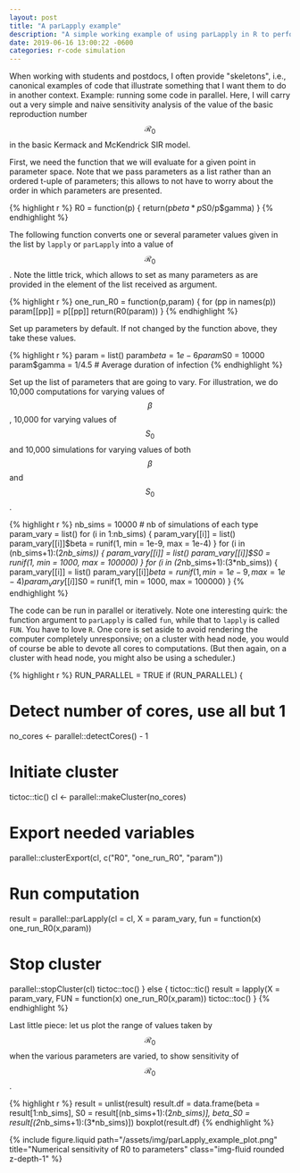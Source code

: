 ```yaml
---
layout: post
title: "A parLapply example"
description: "A simple working example of using parLapply in R to perform a very basic sensitivity analysis (here, of a static function)."
date: 2019-06-16 13:00:22 -0600
categories: r-code simulation
---
```


When working with students and postdocs, I often provide "skeletons", i.e., canonical examples of code that illustrate something that I want them to do in another context. Example: running some code in parallel. Here, I will carry out a very simple and naive sensitivity analysis of the value of the basic reproduction number $$\mathcal{R}_0$$ in the basic Kermack and McKendrick SIR model.

First, we need the function that we will evaluate for a given point in parameter space. Note that we pass parameters as a list rather than an ordered t-uple of parameters; this allows to not have to worry about the order in which parameters are presented.

{% highlight r %}
R0 = function(p) {
return(p$beta*p$S0/p$gamma)
}
{% endhighlight %}

The following function converts one or several parameter values given in the list by `lapply` or `parLapply` into a value of $$\mathcal{R}_0$$. Note the little trick, which allows to set as many parameters as are provided in the element of the list received as argument.

{% highlight r %}
one_run_R0 = function(p,param) {
for (pp in names(p))
param[[pp]] = p[[pp]]
return(R0(param))
}
{% endhighlight %}

Set up parameters by default. If not changed by the function above, they take these values.

{% highlight r %}
param = list()
param$beta = 1e-6
param$S0 = 10000
param$gamma = 1/4.5 # Average duration of infection
{% endhighlight %}

Set up the list of parameters that are going to vary. For illustration, we do 10,000 computations for varying values of $$\beta$$, 10,000 for varying values of $$S_0$$ and 10,000 simulations for varying values of both $$\beta$$ and $$S_0$$.

{% highlight r %}
nb_sims = 10000 # nb of simulations of each type
param_vary = list()
for (i in 1:nb_sims) {
param_vary[[i]] = list()
param_vary[[i]]$beta = runif(1, min = 1e-9, max = 1e-4)
}
for (i in (nb_sims+1):(2*nb_sims)) {
  param_vary[[i]] = list()
  param_vary[[i]]$S0 = runif(1, min = 1000, max = 100000)
}
for (i in (2*nb_sims+1):(3*nb_sims)) {
param_vary[[i]] = list()
param_vary[[i]]$beta = runif(1, min = 1e-9, max = 1e-4)
  param_vary[[i]]$S0 = runif(1, min = 1000, max = 100000)
}
{% endhighlight %}

The code can be run in parallel or iteratively. Note one interesting quirk: the function argument to `parLapply` is called `fun`, while that to `lapply` is called `FUN`. You have to love `R`. One core is set aside to avoid rendering the computer completely unresponsive; on a cluster with head node, you would of course be able to devote all cores to computations. (But then again, on a cluster with head node, you might also be using a scheduler.)

{% highlight r %}
RUN_PARALLEL = TRUE
if (RUN_PARALLEL) {

# Detect number of cores, use all but 1

no_cores <- parallel::detectCores() - 1

# Initiate cluster

tictoc::tic()
cl <- parallel::makeCluster(no_cores)

# Export needed variables

parallel::clusterExport(cl,
c("R0",
"one_run_R0",
"param"))

# Run computation

result = parallel::parLapply(cl = cl, X = param_vary,
fun = function(x) one_run_R0(x,param))

# Stop cluster

parallel::stopCluster(cl)
tictoc::toc()
} else {
tictoc::tic()
result = lapply(X = param_vary,
FUN = function(x) one_run_R0(x,param))
tictoc::toc()
}
{% endhighlight %}

Last little piece: let us plot the range of values taken by $$\mathcal{R}_0$$ when the various parameters are varied, to show sensitivity of $$\mathcal{R}_0$$.

{% highlight r %}
result = unlist(result)
result.df = data.frame(beta = result[1:nb_sims],
S0 = result[(nb_sims+1):(2*nb_sims)],
beta_S0 = result[(2*nb_sims+1):(3*nb_sims)])
boxplot(result.df)
{% endhighlight %}

<div class="row">
    <div class="col-sm mt-3 mt-md-0">
        {% include figure.liquid path="/assets/img/parLapply_example_plot.png" title="Numerical sensitivity of R0 to parameters" class="img-fluid rounded z-depth-1" %}
    </div>
</div>
